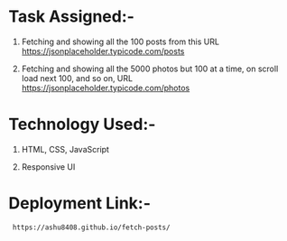 # Task Assigned:-

1. Fetching and showing all the 100 posts from this URL https://jsonplaceholder.typicode.com/posts

2. Fetching and showing all the 5000 photos but 100 at a time, on scroll load next 100, and so on, URL  https://jsonplaceholder.typicode.com/photos
 

# Technology Used:-

1. HTML, CSS, JavaScript

2. Responsive UI

# Deployment Link:-

```
 https://ashu8408.github.io/fetch-posts/
```

